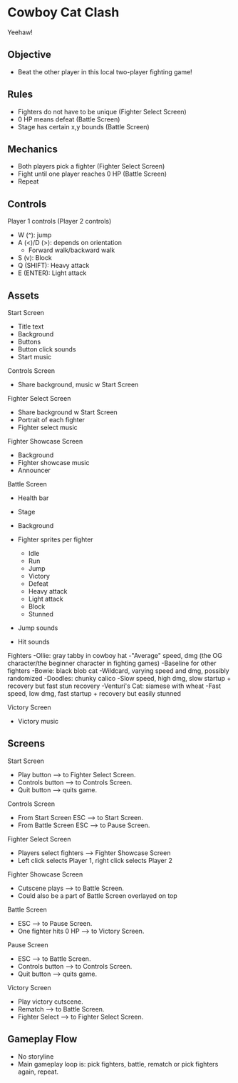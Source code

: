 # Cowboy Cat Clash 

Yeehaw!

## Objective
- Beat the other player in this local two-player fighting game!

## Rules 
- Fighters do not have to be unique (Fighter Select Screen)
- 0 HP means defeat (Battle Screen)
- Stage has certain x,y bounds (Battle Screen)

## Mechanics
- Both players pick a fighter (Fighter Select Screen)
- Fight until one player reaches 0 HP (Battle Screen)
- Repeat

## Controls
Player 1 controls (Player 2 controls)
- W (^): jump
- A (<)/D (>): depends on orientation
  - Forward walk/backward walk
- S (v): Block
- Q (SHIFT): Heavy attack
- E (ENTER): Light attack

## Assets
Start Screen
- Title text
- Background
- Buttons
- Button click sounds
- Start music

Controls Screen
- Share background, music w Start Screen

Fighter Select Screen
- Share background w Start Screen
- Portrait of each fighter
- Fighter select music

Fighter Showcase Screen
- Background
- Fighter showcase music
- Announcer

Battle Screen
- Health bar
- Stage
- Background
- Fighter sprites per fighter
  - Idle
  - Run
  - Jump
  - Victory
  - Defeat
  - Heavy attack
  - Light attack
  - Block
  - Stunned
  
- Jump sounds
- Hit sounds

Fighters
-Ollie: gray tabby in cowboy hat
  -"Average" speed, dmg (the OG character/the beginner character in fighting games)
  -Baseline for other fighters
-Bowie: black blob cat
  -Wildcard, varying speed and dmg, possibly randomized
-Doodles: chunky calico
  -Slow speed, high dmg, slow startup + recovery but fast stun recovery
-Venturi's Cat: siamese with wheat
  -Fast speed, low dmg, fast startup + recovery but easily stunned

Victory Screen
- Victory music

## Screens
Start Screen
- Play button --> to Fighter Select Screen.
- Controls button --> to Controls Screen.
- Quit button --> quits game.

Controls Screen
- From Start Screen ESC --> to Start Screen.
- From Battle Screen ESC --> to Pause Screen.

Fighter Select Screen
- Players select fighters --> Fighter Showcase Screen
- Left click selects Player 1, right click selects Player 2

Fighter Showcase Screen
- Cutscene plays --> to Battle Screen.
- Could also be a part of Battle Screen overlayed on top

Battle Screen
- ESC --> to Pause Screen.
- One fighter hits 0 HP --> to Victory Screen.

Pause Screen
- ESC --> to Battle Screen.
- Controls button --> to Controls Screen.
- Quit button --> quits game.

Victory Screen
- Play victory cutscene.
- Rematch --> to Battle Screen.
- Fighter Select --> to Fighter Select Screen.

## Gameplay Flow
- No storyline
- Main gameplay loop is: pick fighters, battle, rematch or pick fighters again, repeat.